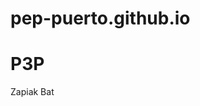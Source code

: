 # pep-puerto.github.io

<html lang="en">
<head>
    <meta charset="UTF-8">
    <meta name="viewport" content="width=device-width, initial-scale=1.0">
   	<link rel = "icon" href = "logo_txiki_2.png" size = "16x16" type = "image/png">	
    <title>Document</title>
</head>
<body>
    <h1> P3P </h1>
    <P> Zapiak Bat </P>
</body>
</html>
